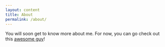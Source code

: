 ```yaml
---
layout: content
title: About
permalink: /about/
---
```

You will soon get to know more about me. For now, you can go check out this [awesome guy](http://www.mcast.fr/)!
